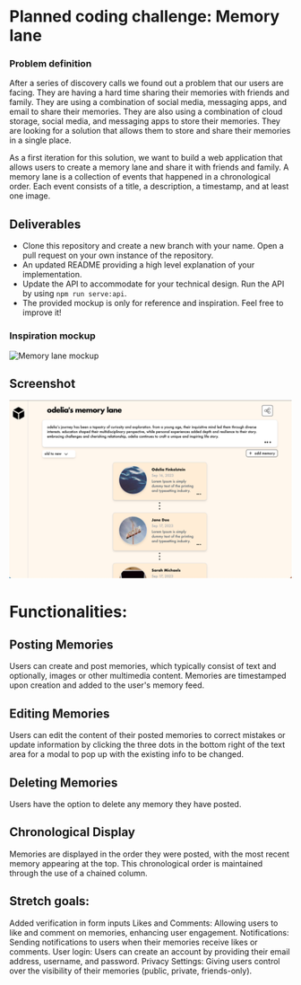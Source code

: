 # Planned coding challenge: Memory lane

### Problem definition

After a series of discovery calls we found out a problem that our users are facing. They are having a hard time sharing their memories with friends and family. They are using a combination of social media, messaging apps, and email to share their memories. They are also using a combination of cloud storage, social media, and messaging apps to store their memories. They are looking for a solution that allows them to store and share their memories in a single place.

As a first iteration for this solution, we want to build a web application that allows users to create a memory lane and share it with friends and family. A memory lane is a collection of events that happened in a chronological order. Each event consists of a title, a description, a timestamp, and at least one image.

## Deliverables

- Clone this repository and create a new branch with your name. Open a pull request on your own instance of the repository.
- An updated README providing a high level explanation of your implementation.
- Update the API to accommodate for your technical design. Run the API by using `npm run serve:api`.
- The provided mockup is only for reference and inspiration. Feel free to improve it!

### Inspiration mockup

![Memory lane mockup](./memory_lane.png)

## Screenshot

![Memory lane mockup](./src/assets/img1.png)

# Functionalities:

## Posting Memories

Users can create and post memories, which typically consist of text and optionally, images or other multimedia content.
Memories are timestamped upon creation and added to the user's memory feed.

## Editing Memories

Users can edit the content of their posted memories to correct mistakes or update information by clicking the three dots in the bottom right of the text area for a modal to pop up with the existing info to be changed.

## Deleting Memories

Users have the option to delete any memory they have posted.

## Chronological Display

Memories are displayed in the order they were posted, with the most recent memory appearing at the top.
This chronological order is maintained through the use of a chained column.

## Stretch goals:

Added verification in form inputs
Likes and Comments: Allowing users to like and comment on memories, enhancing user engagement.
Notifications: Sending notifications to users when their memories receive likes or comments.
User login: Users can create an account by providing their email address, username, and password.
Privacy Settings: Giving users control over the visibility of their memories (public, private, friends-only).
